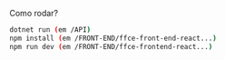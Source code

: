 Como rodar?
```bash
dotnet run (em /API)
npm install (em /FRONT-END/ffce-front-end-react...)
npm run dev (em /FRONT-END/ffce-frontend-react...)
```
